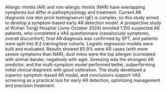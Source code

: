 Allergic rhinitis (AR) and non-allergic rhinitis (NAR) have overlapping symptoms but differ in pathophysiology and treatment. Current AR diagnosis (via skin prick testing/serum IgE) is complex, so this study aimed to develop a symptom-based early AR detection model. 
A prospective study at Wuhan Tongji Hospital (June-October 2024) enrolled 1,150 suspected AR patients, who completed a VAS questionnaire (nasal/ocular symptoms, overall discomfort); final AR diagnosis was confirmed by SPT, and patients were split into 8:2 training/test cohorts. Logistic regression models were built and evaluated. 
Results showed 65.9% were AR cases (with more severe symptoms than NAR); dust mites were the top allergen (correlated with animal dander, negatively with age). Sneezing was the strongest AR predictor, and the multi-symptom model performed better, outperforming initial clinical diagnosis with good calibration. The study developed a superior symptom-based AR model, and conclusions support VAS screening as a practical tool for early AR detection, optimizing management and precision treatment.
